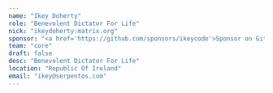 ```yaml
---
name: "Ikey Doherty"
role: "Benevolent Dictator For Life"
nick: "ikeydoherty:matrix.org"
sponsor: "<a href='https://github.com/sponsors/ikeycode'>Sponsor on GitHub</a>"
team: "core"
draft: false
desc: "Benevolent Dictator For Life"
location: "Republic Of Ireland"
email: "ikey@serpentos.com"
---
```



